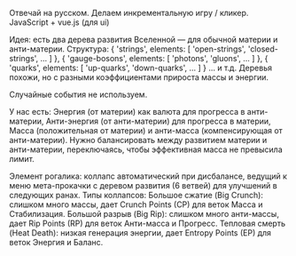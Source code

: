 Отвечай на русском. Делаем инкрементальную игру / кликер. JavaScript + vue.js (для ui)

Идея: есть два дерева развития Вселенной — для обычной материи и анти-материи. Структура: { 'strings', elements: [ 'open-strings', 'closed-strings', ... ] }, { 'gauge-bosons', elements: [ 'photons', 'gluons', ... ] }, { 'quarks', elements: [ 'up-quarks', 'down-quarks', ... ] } ... и т.д. Деревья похожи, но с разными коэффициентами прироста массы и энергии.

Случайные события не используем.

У нас есть:
Энергия (от материи) как валюта для прогресса в анти-материи,
Анти-энергия (от анти-материи) для прогресса в материи,
Масса (положительная от материи) и анти-масса (компенсирующая от анти-материи). Нужно балансировать между развитием материи и анти-материи, переключаясь, чтобы эффективная масса не превысила лимит.

Элемент рогалика: коллапс автоматический при дисбалансе, ведущий к меню мета-прокачки с деревом развития (6 ветвей) для улучшений в следующих ранах. Типы коллапсов:
Большое сжатие (Big Crunch): слишком много массы, дает Crunch Points (CP) для веток Масса и Стабилизация.
Большой разрыв (Big Rip): слишком много анти-массы, дает Rip Points (RP) для веток Анти-масса и Прогресс.
Тепловая смерть (Heat Death): низкая генерация энергии, дает Entropy Points (EP) для веток Энергия и Баланс.
